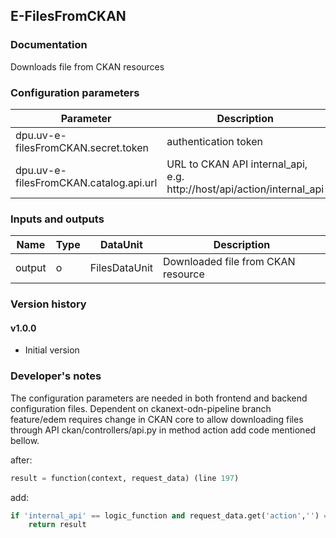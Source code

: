 E-FilesFromCKAN
----------

### Documentation

Downloads file from CKAN resources

### Configuration parameters

|Parameter                        |Description                             |                                                        
|---------------------------------|----------------------------------------|
|dpu.uv-e-filesFromCKAN.secret.token |authentication token |
|dpu.uv-e-filesFromCKAN.catalog.api.url |URL to CKAN API internal_api, e.g. http://host/api/action/internal_api  |

### Inputs and outputs

|Name                |Type       |DataUnit                         |Description                        |
|--------------------|-----------|---------------------------------|-----------------------------------|
|output              |o          |FilesDataUnit                    |Downloaded file from CKAN resource |


### Version history ###

#### v1.0.0
* Initial version


### Developer's notes ###

The configuration parameters are needed in both frontend and backend configuration files.
Dependent on ckanext-odn-pipeline branch feature/edem requires change in CKAN core to allow downloading files through API ckan/controllers/api.py in method action add code mentioned bellow.

after:
```python
result = function(context, request_data) (line 197)
```
add:
```python
if 'internal_api' == logic_function and request_data.get('action','') == 'resource_download':
	return result
```
